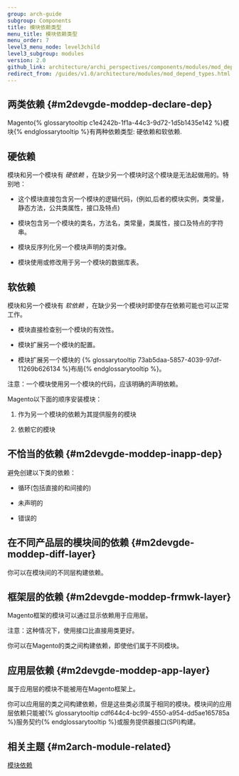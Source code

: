 ```yaml
---
group: arch-guide
subgroup: Components
title: 模块依赖类型
menu_title: 模块依赖类型
menu_order: 7
level3_menu_node: level3child
level3_subgroup: modules
version: 2.0
github_link: architecture/archi_perspectives/components/modules/mod_depend_types.md
redirect_from: /guides/v1.0/architecture/modules/mod_depend_types.html
---
```


## 两类依赖 {#m2devgde-moddep-declare-dep}

Magento{% glossarytooltip c1e4242b-1f1a-44c3-9d72-1d5b1435e142 %}模块{% endglossarytooltip %}有两种依赖类型: 硬依赖和软依赖.

## 硬依赖

模块和另一个模块有 *硬依赖* ，在缺少另一个模块时这个模块是无法起做用的。特别地：

* 这个模块直接包含另一个模块的逻辑代码，(例如,后者的模块实例，类常量，静态方法，公共类属性，接口及特点)

* 模块包含另一个模块的类名，方法名，类常量，类属性，接口及特点的字符串。

* 模块反序列化另一个模块声明的类对像。

* 模块使用或修改用于另一个模块的数据库表。

## 软依赖

模块和另一个模块有 *软依赖* ，在缺少另一个模块时即使存在依赖可能也可以正常工作。

* 模块直接检查别一个模块的有效性。

* 模块扩展另一个模块的配置。

* 模块扩展另一个模块的 {% glossarytooltip 73ab5daa-5857-4039-97df-11269b626134 %}布局{% endglossarytooltip %}。

<div class="bs-callout bs-callout-warning" id="warning">
  <p>
    注意：一个模块使用另一个模块的代码，应该明确的声明依赖。
  </p>
</div>

Magento以下面的顺序安装模块：

1) 作为另一个模块的依赖为其提供服务的模块

2) 依赖它的模块

## 不恰当的依赖 {#m2devgde-moddep-inapp-dep}

避免创建以下类的依赖：

* 循环(包括直接的和间接的)

* 未声明的

* 错误的

## 在不同产品层的模块间的依赖 {#m2devgde-moddep-diff-layer}

你可以在模块间的不同层构建依赖。

## 框架层的依赖 {#m2devgde-moddep-frmwk-layer}

Magento框架的模块可以通过显示依赖用于应用层。

<div class="bs-callout bs-callout-info" id="info">
  <p>注意：这种情况下，使用接口比直接用类更好。 </p>
  <p>你可以在Magento的类之间构建依赖，即使他们属于不同模块。</p>
</div>

## 应用层依赖 {#m2devgde-moddep-app-layer}
属于应用层的模块不能被用在Magento框架上。

你可以应用层的类之间构建依赖，但是这些类必须属于相同的模块。模块间的应用层依赖只能被{% glossarytooltip cdf644c4-bc99-4550-a954-dd5ae165785a %}服务契约{% endglossarytooltip %}或服务提供器接口(SPI)构建。

## 相关主题 {#m2arch-module-related}

<a href="{{ page.baseurl }}/architecture/archi_perspectives/components/modules/mod_depend.html">模块依赖</a>
